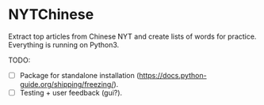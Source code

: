 # NYTChinese
Extract top articles from Chinese NYT and create lists of words for practice.
Everything is running on Python3.

TODO:
- [ ] Package for standalone installation (https://docs.python-guide.org/shipping/freezing/).
- [ ] Testing + user feedback (gui?).
